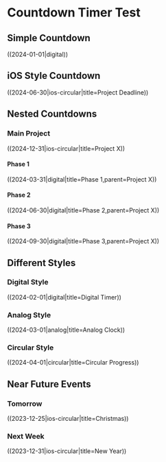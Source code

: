 # Countdown Timer Test

## Simple Countdown
((2024-01-01|digital))

## iOS Style Countdown
((2024-06-30|ios-circular|title=Project Deadline))

## Nested Countdowns

### Main Project
((2024-12-31|ios-circular|title=Project X))

#### Phase 1
((2024-03-31|digital|title=Phase 1,parent=Project X))

#### Phase 2
((2024-06-30|digital|title=Phase 2,parent=Project X))

#### Phase 3
((2024-09-30|digital|title=Phase 3,parent=Project X))

## Different Styles

### Digital Style
((2024-02-01|digital|title=Digital Timer))

### Analog Style
((2024-03-01|analog|title=Analog Clock))

### Circular Style
((2024-04-01|circular|title=Circular Progress))

## Near Future Events

### Tomorrow
((2023-12-25|ios-circular|title=Christmas))

### Next Week
((2023-12-31|ios-circular|title=New Year))
